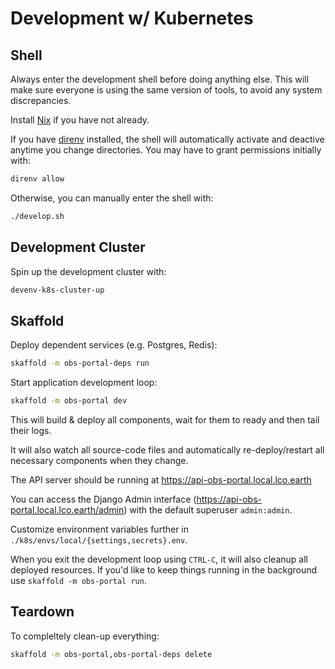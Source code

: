 # Development w/ Kubernetes

## Shell

Always enter the development shell before doing anything else. This will make
sure everyone is using the same version of tools, to avoid any system discrepancies.

Install [Nix](https://github.com/LCOGT/public-wiki/wiki/Install-Nix) if you have
not already.

If you have [direnv](https://github.com/LCOGT/public-wiki/wiki/Install-direnv)
installed, the shell will automatically activate and deactive anytime you change
directories. You may have to grant permissions initially with:

```sh
direnv allow
```

Otherwise, you can manually enter the shell with:

```sh
./develop.sh
```

## Development Cluster

Spin up the development cluster with:

```sh
devenv-k8s-cluster-up
```

## Skaffold

Deploy dependent services (e.g. Postgres, Redis):

```sh
skaffold -m obs-portal-deps run
```

Start application development loop:

```sh
skaffold -m obs-portal dev
```

This will build & deploy all components, wait for them to ready and then tail their logs.

It will also watch all source-code files and automatically re-deploy/restart all necessary components when they change.

The API server should be running at https://api-obs-portal.local.lco.earth

You can access the Django Admin interface (https://api-obs-portal.local.lco.earth/admin) with the default superuser `admin:admin`.

Customize environment variables further in `./k8s/envs/local/{settings,secrets}.env`.

When you exit the development loop using `CTRL-C`, it will also cleanup all deployed resources. If you'd like to keep things
running in the background use `skaffold -m obs-portal run`.


## Teardown

To compleltely clean-up everything:

```sh
skaffold -m obs-portal,obs-portal-deps delete
```
